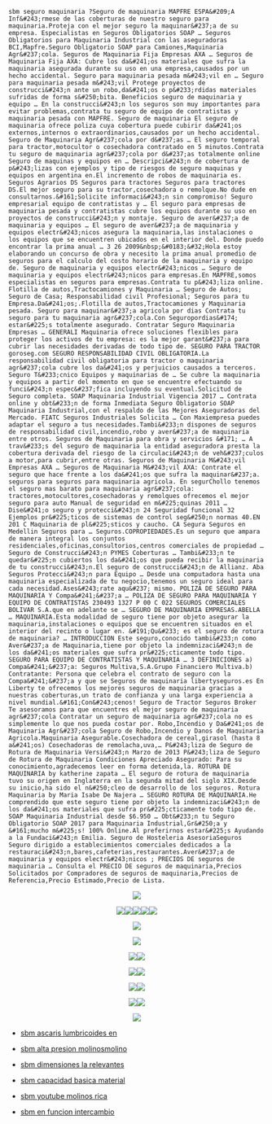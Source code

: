 
```
sbm seguro maquinaria ?Seguro de maquinaria MAPFRE ESPA&#209;A Inf&#243;rmese de las coberturas de nuestro seguro para maquinaria.Proteja con el mejor seguro la maquinar&#237;a de su empresa. Especialistas en Seguros Obligatorios SOAP … Seguros Obligatorios para Maquinaria Industrial con las aseguradoras BCI,Mapfre.Seguro Obligatorio SOAP para Camiones,Maquinaria Agr&#237;cola. Seguros de Maquinaria Fija Empresas AXA … Seguros de Maquinaria Fija AXA: Cubre los da&#241;os materiales que sufra la maquinaria asegurada durante su uso en una empresa,causados por un hecho accidental. Seguro para maquinaria pesada m&#243;vil en … Seguro para maquinaria pesada m&#243;vil Protege proyectos de construcci&#243;n ante un robo,da&#241;os o p&#233;rdidas materiales sufridas de forma s&#250;bita. Beneficios seguro de maquinaria y equipo … En la construcci&#243;n los seguros son muy importantes para evitar problemas,contrata tu seguro de equipo de contratistas y maquinaria pesada con MAPFRE. Seguro de maquinaria El seguro de maquinaria ofrece poliza cuya cobertura puede cubirir da&#241;os externos,internos o extraordinarios,causados por un hecho accidental. Seguro de Maquinaria Agr&#237;cola por d&#237;as … El seguro temporal para tractor,motocultor o cosechadora contratado en 5 minutos.Contrata tu seguro de maquinaria agr&#237;cola por d&#237;as totalmente online Seguro de maquinas y equipos en … Descripci&#243;n de cobertura de p&#243;lizas con ejemplos y tipo de riesgos de seguro maquinas y equipos en argentina en.El incremento de robos de maquinaria es. Seguros Agrarios DS Seguros para tractores Seguros para tractores DS.El mejor seguro para su tractor,cosechadora o remolque.No dude en consultarnos.&#161;Solicite informaci&#243;n sin compromiso! Seguro empresarial equipo de contratistas y … El seguro para empresas de maquinaria pesada y contratistas cubre los equipos durante su uso en proyectos de construcci&#243;n y montaje. Seguro de aver&#237;a de maquinaria y equipos … El seguro de aver&#237;a de maquinaria y equipos electr&#243;nicos asegura la maquinaria,las instalaciones o los equipos que se encuentren ubicados en el interior del. Donde puedo encontrar la prima anual … 3 26 2009&nbsp;&#0183;&#32;Hola estoy elaborando un concurso de obra y necesito la prima anual promedio de seguros para el calculo del costo horario de la maquinaria y equipo de. Seguro de maquinaria y equipos electr&#243;nicos … Seguro de maquinaria y equipos electr&#243;nicos para empresas.En MAPFRE,somos especialistas en seguros para empresas.Contrata tu p&#243;liza online. Flotilla de autos,Tractocamiones y Maquinaria … Seguro de Autos; Seguro de Casa; Responsabilidad civil Profesional; Seguros para tu Empresa.Da&#241;os;.Flotilla de autos,Tractocamiones y Maquinaria pesada. Seguro para maquinar&#237;a agricola por dias Contrata tu seguro para tu maquinaria agr&#237;cola.Con Seguropordias&#174; estar&#225;s totalmente asegurado. Contratar Seguro Maquinaria Empresas … GENERALI Maquinaria ofrece soluciones flexibles para proteger los activos de tu empresa: es la mejor garant&#237;a para cubrir las necesidades derivadas de todo tipo de. SEGURO PARA TRACTOR goroseg.com SEGURO RESPONSABILIDAD CIVIL OBLIGATORIA.La responsabilidad civil obligatoria para tractor o maquinaria agr&#237;cola cubre los da&#241;os y perjuicios causados a terceros. Seguro T&#233;cnico Equipos y maquinarias de … Se cubre la maquinaria y equipos a partir del momento en que se encuentre efectuando su funci&#243;n espec&#237;fica incluyendo su eventual.Solicitud de Seguro completa. SOAP Maquinaria Industrial Vigencia 2017 … Contrata online y obt&#233;n de forma Inmediata Seguro Obligatorio SOAP Maquinaria Industrial,con el respaldo de las Mejores Aseguradoras del Mercado. FIATC Seguros Industriales Solicita … Con Maxiempresa puedes adaptar el seguro a tus necesidades.Tambi&#233;n dispones de seguros de responsabilidad civil,incendio,robo y aver&#237;a de maquinaria entre otros. Seguros de Maquinaria para obra y servicios &#171; … A trav&#233;s del seguro de maquinaria la entidad aseguradora presta la cobertura derivada del riesgo de la circulaci&#243;n de veh&#237;culos a motor,para cubrir,entre otras. Seguros de Maquinaria M&#243;vil Empresas AXA … Seguros de Maquinaria M&#243;vil AXA: Contrate el seguro que hace frente a los da&#241;os que sufra la maquinar&#237;a. seguros para seguros para maquinaria agricola. En segurChollo tenemos el seguro mas barato para maquinaria agr&#237;cola: tractores,motocultores,cosechadoras y remolques ofrecemos el mejor seguro para auto Manual de seguridad en m&#225;quinas 2011 … Dise&#241;o seguro y protecci&#243;n 24 Seguridad funcional 32 Ejemplos pr&#225;ticos de sistemas de control seg&#250;n normas 40.EN 201 C Maquinaria de pl&#225;sticos y caucho. CA Segura Seguros en Medellin Seguros para … Seguros.COPROPIEDADES.Es un seguro que ampara de manera integral los conjuntos residenciales,oficinas,consultorios,centros comerciales de propiedad … Seguro de Construcci&#243;n PYMES Coberturas … Tambi&#233;n te quedar&#225;n cubiertos los da&#241;os que pueda recibir la maquinaria de tu construcci&#243;n.El seguro de construcci&#243;n de Allianz. Aba Seguros Protecci&#243;n para Equipo … Desde una computadora hasta una maquinaria especializada de tu negocio,tenemos un seguro ideal para cada necesidad.Ases&#243;rate aqu&#237; mismo. POLIZA DE SEGURO PARA MAQUINARIA Y Compa&#241;&#237;a … POLIZA DE SEGURO PARA MAQUINARIA Y EQUIPO DE CONTRATISTAS 230493 1327 P 00 C 022 SEGUROS COMERCIALES BOLIVAR S.A.que en adelante se … SEGURO DE MAQUINARIA EMPRESAS.ABELLA … MAQUINARIA.Esta modalidad de seguro tiene por objeto asegurar la maquinaria,instalaciones o equipos que se encuentren situados en el interior del recinto o lugar en. &#191;Qu&#233; es el seguro de rotura de maquinaria? … INTRODUCCION Este seguro,conocido tambi&#233;n como Aver&#237;a de Maquinaria,tiene por objeto la indemnizaci&#243;n de los da&#241;os materiales que sufra pr&#225;cticamente todo tipo. SEGURO PARA EQUIPO DE CONTRATISTAS Y MAQUINARIA … 3 DEFINICIONES a) Compa&#241;&#237;a: Seguros Multiva,S.A.Grupo Financiero Multiva.b) Contratante: Persona que celebra el contrato de seguro con la Compa&#241;&#237;a y que se Seguros de maquinaria libertyseguros.es En Liberty te ofrecemos los mejores seguros de maquinaria gracias a nuestras coberturas,un trato de confianza y una larga experiencia a nivel mundial.&#161;Con&#243;cenos! Seguro de Tractor Seguros Broker Te asesoramos para que encuentres el mejor seguro de maquinaria agr&#237;cola Contratar un seguro de maquinaria agr&#237;cola no es simplemente lo que nos pueda costar por. Robo,Incendio y Da&#241;os de Maquinaria Agr&#237;cola Seguro de Robo,Incendio y Danos de Maquinaria Agricola.Maquinaria Asegurable.Cosechadora de cereal,girasol (hasta 8 a&#241;os) Cosechadoras de remolacha,uva,… P&#243;liza de Seguro de Rotura de Maquinaria Versi&#243;n Marzo de 2013 P&#243;liza de Seguro de Rotura de Maquinaria Condiciones Apreciado Asegurado: Para su conocimiento,agradecemos leer en forma detenida,la. ROTURA DE MAQUINARIA by katherine zapata … El seguro de rotura de maquinaria tuvo su origen en Inglaterra en la segunda mitad del siglo XIX.Desde su inicio,ha sido el n&#250;cleo de desarrollo de los seguros. Rotura Maquinaria by Maria Isabe De Najera … SEGURO ROTURA DE MAQUINARIA.He comprendido que este seguro tiene por objeto la indemnizaci&#243;n de los da&#241;os materiales que sufra pr&#225;cticamente todo tipo de. SOAP Maquinaria Industrial desde $6.950 … Obt&#233;n tu Seguro Obligatorio SOAP 2017 para Maquinaria Industrial,Gr&#250;a y &#161;mucho m&#225;s! 100% Online.Al preferirnos estar&#225;s Ayudando a la Fundaci&#243;n Emilia. Seguro de Hosteleria AsesoriaSeguros Seguro dirigido a establecimientos comerciales dedicados a la restauraci&#243;n,bares,cafeterias,restaurantes.Aver&#237;a de maquinaria y equipos electr&#243;nicos ; PRECIOS DE seguros de maquinaria … Consulta el PRECIO DE seguros de maquinaria,Precios Solicitados por Compradores de seguros de maquinaria,Precios de Referencia,Precio Estimado,Precio de Lista. 
```

<div align="center">

<a href="https://es-crusher.shibang-china.com/github&k=sbm+seguro+maquinaria+%3F"><img src="https://static.shibang-china.com/es/crusher/logo.jpg"></a>

<a href="https://es-crusher.shibang-china.com/github&k=sbm+seguro+maquinaria+%3F"><img src="https://static.shibang-china.com/es/crusher/index.jpg"></a><a href="https://es-crusher.shibang-china.com/material.htmlgithub&k=sbm+seguro+maquinaria+%3F"><img src="https://static.shibang-china.com/es/crusher/material.jpg"></a><a href="https://es-crusher.shibang-china.com/application.htmlgithub&k=sbm+seguro+maquinaria+%3F"><img src="https://static.shibang-china.com/es/crusher/application.jpg"></a><a href="https://es-crusher.shibang-china.com/aboutus.htmlgithub&k=sbm+seguro+maquinaria+%3F"><img src="https://static.shibang-china.com/es/crusher/aboutus.jpg"></a><a href="https://es-crusher.shibang-china.com/contact.htmlgithub&k=sbm+seguro+maquinaria+%3F"><img src="https://static.shibang-china.com/es/crusher/contact.jpg"></a>

<a href="https://es-crusher.shibang-china.com/github&k=sbm+seguro+maquinaria+%3F"><img src="https://static.shibang-china.com/es/crusher/banner.jpg"></a>

<a href="https://swt.shibang-china.com/github&k=sbm+seguro+maquinaria+%3F"><img src="https://static.shibang-china.com/es/crusher/text.jpg"></a>

<a href="https://swt.shibang-china.com/github&k=sbm+seguro+maquinaria+%3F"><img src="https://static.shibang-china.com/es/crusher/chat.jpg"></a><a href="https://es-crusher.shibang-china.com/contact.htmlgithub&k=sbm+seguro+maquinaria+%3F"><img src="https://static.shibang-china.com/es/crusher/message.jpg"></a>

<a href="https://es-crusher.shibang-china.com/products/pe.htmlgithub&k=sbm+seguro+maquinaria+%3F"><img src="https://static.shibang-china.com/es/crusher/pe.jpg"></a><a href="https://es-crusher.shibang-china.com/products/pf.htmlgithub&k=sbm+seguro+maquinaria+%3F"><img src="https://static.shibang-china.com/es/crusher/pf.jpg"></a>

<a href="https://es-crusher.shibang-china.com/products/hpt.htmlgithub&k=sbm+seguro+maquinaria+%3F"><img src="https://static.shibang-china.com/es/crusher/hpt.jpg"></a><a href="https://es-crusher.shibang-china.com/products/vsi.htmlgithub&k=sbm+seguro+maquinaria+%3F"><img src="https://static.shibang-china.com/es/crusher/vsi.jpg"></a>

<a href="https://es-crusher.shibang-china.com/products/klv.htmlgithub&k=sbm+seguro+maquinaria+%3F"><img src="https://static.shibang-china.com/es/crusher/klv.jpg"></a><a href="https://es-crusher.shibang-china.com/products/portable.htmlgithub&k=sbm+seguro+maquinaria+%3F"><img src="https://static.shibang-china.com/es/crusher/portable.jpg"></a>

<a href="https://swt.shibang-china.com/github&k=sbm+seguro+maquinaria+%3F"><img src="https://static.shibang-china.com/es/crusher/case.jpg"></a>

</div>


* [sbm ascaris lumbricoides en](sbm%20ascaris%20lumbricoides%20en.md)

* [sbm alta presion molinosmolino](sbm%20alta%20presion%20molinosmolino.md)

* [sbm dimensiones la relevantes](sbm%20dimensiones%20la%20relevantes.md)

* [sbm capacidad basica material](sbm%20capacidad%20basica%20material.md)

* [sbm youtube molinos rica](sbm%20youtube%20molinos%20rica.md)

* [sbm en funcion intercambio](sbm%20en%20funcion%20intercambio.md)